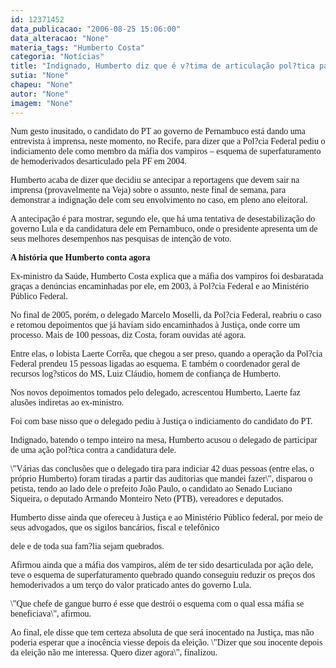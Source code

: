 ```yaml
---
id: 12371452
data_publicacao: "2006-08-25 15:06:00"
data_alteracao: "None"
materia_tags: "Humberto Costa"
categoria: "Notícias"
title: "Indignado, Humberto diz que é v?tima de articulação pol?tica para desestabilizá-lo"
sutia: "None"
chapeu: "None"
autor: "None"
imagem: "None"
---
```

<p><P><FONT face=Verdana>Num gesto inusitado, o candidato do PT ao governo de Pernambuco está dando uma entrevista à imprensa, neste momento, no Recife, para dizer que a Pol?cia Federal pediu o indiciamento dele como membro da máfia dos vampiros – esquema de superfaturamento de hemoderivados desarticulado pela PF em 2004.</FONT></P></p>
<p><P><FONT face=Verdana>Humberto acaba de dizer que decidiu se antecipar a reportagens que devem sair na imprensa (provavelmente na Veja) sobre o assunto, neste final de semana, para demonstrar a indignação dele com seu envolvimento no caso, em pleno ano eleitoral. </FONT></P></p>
<p><P><FONT face=Verdana>A antecipação é para mostrar, segundo ele, que há uma tentativa de desestabilização do governo Lula e da candidatura dele em Pernambuco, onde o presidente apresenta um de seus melhores desempenhos nas pesquisas de intenção de voto.</FONT></P></p>
<p><P><FONT face=Verdana><STRONG>A história que Humberto conta agora</STRONG></FONT></P></p>
<p><P><FONT face=Verdana>Ex-ministro da Saúde, Humberto Costa explica que a máfia dos vampiros foi desbaratada graças a denúncias encaminhadas por ele, em 2003, à Pol?cia Federal e ao Ministério Público Federal.</FONT></P></p>
<p><P><FONT face=Verdana>No final de 2005, porém, o delegado Marcelo Moselli, da Pol?cia Federal, reabriu o caso e retomou depoimentos que já haviam sido encaminhados à Justiça, onde corre um processo. Mais de 100 pessoas, diz Costa, foram ouvidas até agora.</FONT></P></p>
<p><P><FONT face=Verdana>Entre elas, o lobista Laerte Corrêa, que chegou a ser preso, quando a operação da Pol?cia Federal prendeu 15 pessoas ligadas ao esquema. E também o coordenador geral de recursos log?sticos do MS, Luiz Cláudio, homem de confiança de Humberto.</FONT></P></p>
<p><P><FONT face=Verdana>Nos novos depoimentos tomados pelo delegado, acrescentou Humberto, Laerte faz alusões indiretas ao ex-ministro.</FONT></P></p>
<p><P><FONT face=Verdana>Foi com base nisso que o delegado pediu à Justiça o indiciamento do candidato do PT.</FONT></P></p>
<p><P><FONT face=Verdana>Indignado, batendo o tempo inteiro na mesa, Humberto acusou o delegado de participar de uma ação pol?tica contra a candidatura dele.</FONT></P></p>
<p><P><FONT face=Verdana>\"Várias das conclusões que o delegado tira para indiciar 42 duas pessoas (entre elas, o próprio Humberto) foram tiradas a partir das auditorias que mandei fazer\", disparou o petista, tendo ao lado dele o prefeito João Paulo, o candidato ao Senado Luciano Siqueira, o deputado Armando Monteiro Neto (PTB), vereadores e deputados.</FONT></P></p>
<p><P><FONT face=Verdana>Humberto disse ainda que ofereceu à Justiça e ao Ministério Público federal, por meio de seus advogados, que os sigilos bancários, fiscal e telefônico</p>
<p> dele e de toda sua fam?lia sejam quebrados.</FONT></P></p>
<p><P><FONT face=Verdana>Afirmou ainda que a máfia dos vampiros, além de ter sido desarticulada por ação dele, teve o esquema de superfaturamento quebrado quando conseguiu reduzir os preços dos hemoderivados a um terço do valor praticado antes do governo Lula.</FONT></P></p>
<p><P><FONT face=Verdana>\"Que chefe de gangue burro é esse que destrói o esquema com o qual essa máfia se beneficiava\", afirmou.</FONT></P></p>
<p><P><FONT face=Verdana>Ao final, ele disse que tem certeza absoluta de que será inocentado na Justiça, mas não poderia esperar que a inocência viesse depois da eleição. \"Dizer que sou inocente depois da eleição não me interessa. Quero dizer agora\", finalizou.</FONT></P> </p>
